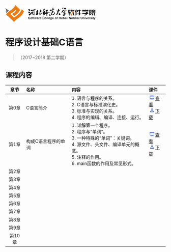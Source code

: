 ![河北师范大学软件学院](./image/logo.png)

# 程序设计基础C语言 

>（2017~2018 第二学期）


## 课程内容

| 章节 | 名称 | 内容 | 课件 |
|:---:|:---|:---|:---|
|第0章|C语言简介|1. 语言与程序的关系。</br>2. C语言与标准演化史。</br>3. 标准与实现的关系。</br>4. 程序的编辑、编译、连接、运行。|[<img src="./image/presentation.png" height="15" />查看](./ch01-ummary/chapt00.pdf) <br/>[<img src="./image/download.png" height="15" />下载](./materials/slides/chapt00.pptx)|
|第1章|构成C语言程序的单词|1.  详解第一个程序。</br>2. 程序与“单词”。</br>3. 一种特殊的“单词”：关键词。</br>4.  源文件、头文件、编译单元的概念。</br>5. 注释的作用。</br>6. main函数的作用及常见形式。|[<img src="./image/presentation.png" height="15" />查看](./ch01-ummary/chapt01.pdf) <br/>[<img src="./image/download.png" height="15" />下载](./materials/slides/chapt01.pptx)|
|第2章||||
|第3章||||
|第4章||||
|第5章||||
|第6章||||
|第7章||||
|第8章||||
|第9章||||
|第10章||||

